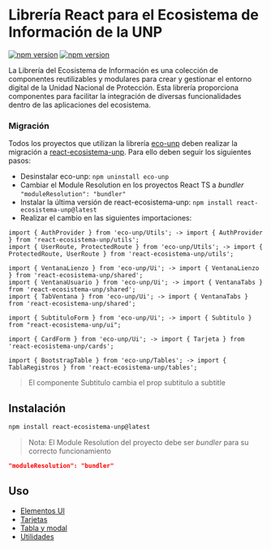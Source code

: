 # Librería React para el Ecosistema de Información de la UNP

<span align="center">
<a href="https://www.npmjs.com/package/react-ecosistema-unp"><img title="npm version" src="https://badgen.net/npm/v/react-ecosistema-unp?label=latest"></a>
<a href="https://www.npmjs.com/package/react-ecosistema-unp"><img title="npm version" src="https://badgen.net/npm/v/react-ecosistema-unp?label=pre"></a>
</span>

La Librería del Ecosistema de Información es una colección de componentes reutilizables y modulares para crear y gestionar el entorno digital de la Unidad Nacional de Protección. Esta librería proporciona componentes para facilitar la integración de diversas funcionalidades dentro de las aplicaciones del ecosistema.


### Migración

Todos los proyectos que utilizan la librería [eco-unp](https://www.npmjs.com/package/eco-unp) deben realizar la migración a [react-ecosistema-unp](https://www.npmjs.com/package/react-ecosistema-unp). Para ello deben seguir los siguientes pasos:
* Desinstalar eco-unp: ```npm uninstall eco-unp```
* Cambiar el Module Resolution en los proyectos React TS a *bundler* ```"moduleResolution": "bundler"```
* Instalar la última versión de react-ecosistema-unp: ```npm install react-ecosistema-unp@latest```
* Realizar el cambio en las siguientes importaciones:
```tsx
import { AuthProvider } from 'eco-unp/Utils'; -> import { AuthProvider } from 'react-ecosistema-unp/utils';
import { UserRoute, ProtectedRoute } from 'eco-unp/Utils'; -> import { ProtectedRoute, UserRoute } from 'react-ecosistema-unp/utils';

import { VentanaLienzo } from 'eco-unp/Ui'; -> import { VentanaLienzo } from 'react-ecosistema-unp/shared';
import { VentanaUsuario } from 'eco-unp/Ui'; -> import { VentanaTabs } from 'react-ecosistema-unp/shared';
import { TabVentana } from 'eco-unp/Ui'; -> import { VentanaTabs } from 'react-ecosistema-unp/shared';

import { SubtituloForm } from 'eco-unp/Ui'; -> import { Subtitulo } from "react-ecosistema-unp/ui";

import { CardForm } from 'eco-unp/Ui'; -> import { Tarjeta } from 'react-ecosistema-unp/cards';

import { BootstrapTable } from 'eco-unp/Tables'; -> import { TablaRegistros } from 'react-ecosistema-unp/tables';
```

> El componente Subtitulo cambia el prop subtitulo a subtitle


## Instalación

```bash
npm install react-ecosistema-unp@latest
```
> Nota: El Module Resolution del proyecto debe ser *bundler* para su correcto funcionamiento
```json
"moduleResolution": "bundler"
```


## Uso

* [Elementos UI](docs/ui.md)
* [Tarjetas](docs/cards.md)
* [Tabla y modal](docs/table.md)
* [Utilidades](docs/utils.md)